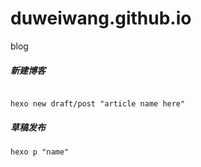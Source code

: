 # duweiwang.github.io
blog


##### 新建博客

```shell script

hexo new draft/post "article name here"

```
##### 草稿发布

```shell script
hexo p "name"
```